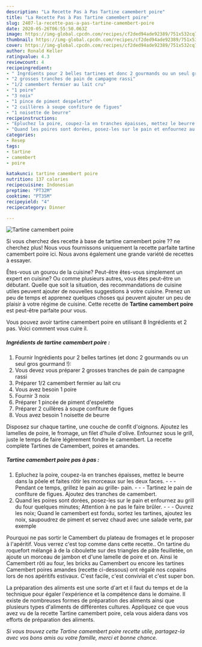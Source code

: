 ```yaml
---
description: "La Recette Pas à Pas Tartine camembert poire"
title: "La Recette Pas à Pas Tartine camembert poire"
slug: 2407-la-recette-pas-a-pas-tartine-camembert-poire
date: 2020-05-26T06:55:50.063Z
image: https://img-global.cpcdn.com/recipes/cf2ded94ade92389/751x532cq70/tartine-camembert-poire-photo-principale-de-la-recette.jpg
thumbnail: https://img-global.cpcdn.com/recipes/cf2ded94ade92389/751x532cq70/tartine-camembert-poire-photo-principale-de-la-recette.jpg
cover: https://img-global.cpcdn.com/recipes/cf2ded94ade92389/751x532cq70/tartine-camembert-poire-photo-principale-de-la-recette.jpg
author: Ronald Keller
ratingvalue: 4.3
reviewcount: 4
recipeingredient:
- " Ingrdients pour 2 belles tartines et donc 2 gourmands ou un seul gros gourmand "
- "2 grosses tranches de pain de campagne rassi"
- "1/2 camembert fermier au lait cru"
- "1 poire"
- "3 noix"
- "1 pince de piment despelette"
- "2 cuillères à soupe confiture de figues"
- "1 noisette de beurre"
recipeinstructions:
- "Epluchez la poire, coupez-la en tranches épaisses, mettez le beurre dans la pôele et faites rôtir les morceaux sur les deux faces.  - Pendant ce temps, grillez le pain au grille- pain.  - Tartinez le pain de confiture de figues. Ajoutez des tranches de camembert."
- "Quand les poires sont dorées, posez-les sur le pain et enfournez au grill du four quelques minutes; Attention à ne pas le faire brûler.  - Ouvrez les noix; Quand le camembert est fondu, sortez les tartines, ajoutez les noix, saupoudrez de piment et servez chaud avec une salade verte, par exemple"
categories:
- Resep
tags:
- tartine
- camembert
- poire

katakunci: tartine camembert poire 
nutrition: 137 calories
recipecuisine: Indonesian
preptime: "PT32M"
cooktime: "PT35M"
recipeyield: "4"
recipecategory: Dinner

---
```



![Tartine camembert poire](https://img-global.cpcdn.com/recipes/cf2ded94ade92389/751x532cq70/tartine-camembert-poire-photo-principale-de-la-recette.jpg)

Si vous cherchez des recette à base de tartine camembert poire ?? ne cherchez plus! Nous vous fournissons uniquement la recette parfaite tartine camembert poire ici. Nous avons également une grande variété de recettes à essayer.

Êtes-vous un gourou de la cuisine? Peut-être êtes-vous simplement un expert en cuisine? Ou comme plusieurs autres, vous êtes peut-être un débutant. Quelle que soit la situation, des recommandations de cuisine utiles peuvent ajouter de nouvelles suggestions à votre cuisine. Prenez un peu de temps et apprenez quelques choses qui peuvent ajouter un peu de plaisir à votre régime de cuisine. Cette recette de <strong> Tartine camembert poire </strong> est peut-être parfaite pour vous.

<!--inarticleads1-->

Vous pouvez avoir tartine camembert poire en utilisant 8 Ingrédients et 2 pas. Voici comment vous cuire il.

##### Ingrédients de tartine camembert poire :

1. Fournir  Ingrédients pour 2 belles tartines (et donc 2 gourmands ou un seul gros gourmand !):
1. Vous devez vous préparer 2 grosses tranches de pain de campagne rassi
1. Préparer 1/2 camembert fermier au lait cru
1. Vous avez besoin 1 poire
1. Fournir 3 noix
1. Préparer 1 pincée de piment d&#39;espelette
1. Préparer 2 cuillères à soupe confiture de figues
1. Vous avez besoin 1 noisette de beurre


Disposez sur chaque tartine, une couche de confit d&#39;oignons. Ajoutez les lamelles de poire, le fromage, un filet d&#39;huile d&#39;olive. Enfournez sous le grill, juste le temps de faire légèrement fondre le camembert. La recette complète Tartines de Camembert, poires et amandes. 

<!--inarticleads2-->

##### Tartine camembert poire pas à pas :

1. Epluchez la poire, coupez-la en tranches épaisses, mettez le beurre dans la pôele et faites rôtir les morceaux sur les deux faces. -  - - Pendant ce temps, grillez le pain au grille- pain. -  - - Tartinez le pain de confiture de figues. Ajoutez des tranches de camembert.
1. Quand les poires sont dorées, posez-les sur le pain et enfournez au grill du four quelques minutes; Attention à ne pas le faire brûler. -  - - Ouvrez les noix; Quand le camembert est fondu, sortez les tartines, ajoutez les noix, saupoudrez de piment et servez chaud avec une salade verte, par exemple


Pourquoi ne pas sortir le Camembert du plateau de fromages et le proposer à l&#39;apéritif. Vous verrez c&#39;est top comme dans cette recette.. On tartine du roquefort mélangé à de la ciboulette sur des triangles de pâte feuilletée, on ajoute un morceau de jambon et d&#39;une lamelle de poire et on. Ainsi le Camembert rôti au four, les bricks au Camembert ou encore les tartines Camembert poires amandes (recette ci-dessous) ont régalé nos copains lors de nos apéritifs estivaux. C&#39;est facile, c&#39;est convivial et c&#39;est super bon. 

<!--inarticleads1-->

<p>
La préparation des aliments est une sorte d'art et il faut du temps et de la technique pour égaler l'expérience et la compétence dans le domaine. Il existe de nombreuses formes de préparation des aliments ainsi que plusieurs types d'aliments de différentes cultures. Appliquez ce que vous avez vu de la recette Tartine camembert poire, cela vous aidera dans vos efforts de préparation des aliments.
</p>

<p>
<i>Si vous trouvez cette Tartine camembert poire recette utile, partagez-la avec vos bons amis ou votre famille, merci et bonne chance.</i>
</p>
